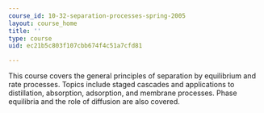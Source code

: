 ```yaml
---
course_id: 10-32-separation-processes-spring-2005
layout: course_home
title: ''
type: course
uid: ec21b5c803f107cbb674f4c51a7cfd81

---
```

This course covers the general principles of separation by equilibrium and rate processes. Topics include staged cascades and applications to distillation, absorption, adsorption, and membrane processes. Phase equilibria and the role of diffusion are also covered.
